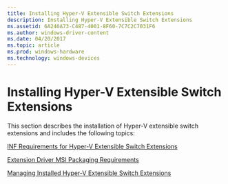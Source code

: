 ```yaml
---
title: Installing Hyper-V Extensible Switch Extensions
description: Installing Hyper-V Extensible Switch Extensions
ms.assetid: 6A240A73-C487-4001-8F60-7C7C2C7031F6
ms.author: windows-driver-content
ms.date: 04/20/2017
ms.topic: article
ms.prod: windows-hardware
ms.technology: windows-devices
---
```


# Installing Hyper-V Extensible Switch Extensions


This section describes the installation of Hyper-V extensible switch extensions and includes the following topics:

[INF Requirements for Hyper-V Extensible Switch Extensions](inf-requirements-for-hyper-v-extensions.md)

[Extension Driver MSI Packaging Requirements](extension-driver-msi-packaging-requirements.md)

[Managing Installed Hyper-V Extensible Switch Extensions](managing-installed-hyper-v-extensions.md)

 

 





